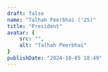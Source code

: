 ```yaml
---
draft: false
name: "Talhah Peerbhai ('25)"
title: "President"
avatar: {
    src: "",
    alt: "Talhah Peerbhai"
}
publishDate: "2024-10-05 18:49"
---
```

